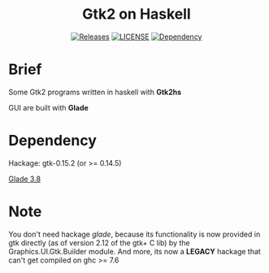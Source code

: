 <div align="center">
<h1>Gtk2 on Haskell</h1>
<p>
      <a href="https://github.com/sakamitz/Gtk2-on-haskell/releases"><img src="https://img.shields.io/badge/build-passing-brightgreen.svg" alt="Releases"></a>
      <a href="https://github.com/sakamitz/Gtk2-on-haskell/blob/master/LICENSE"><img src="https://img.shields.io/badge/license-MIT-lightgrey.svg" alt="LICENSE"></a>
      <a href="https://wiki.haskell.org/Gtk2Hs"><img src="https://img.shields.io/badge/package-gtk2hs-informational.svg" alt="Dependency"></a>
</p>
</div>

# Brief

Some Gtk2 programs written in haskell with **Gtk2hs**

GUI are built with **Glade**

# Dependency

Hackage: gtk-0.15.2 (or >= 0.14.5)

[Glade 3.8](https://glade.gnome.org/)


# Note

You don't need hackage *glade*, because its functionality is now provided in gtk directly (as of version 2.12 of the gtk+ C lib) by the Graphics.UI.Gtk.Builder module. And more, its now a **LEGACY** hackage that can't get compiled on ghc >= 7.6
